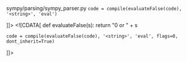 <change>
<file change-number-for-this-file="1">sympy/parsing/sympy_parser.py</file>
<original line-count="7" no-ellipsis="true"><![CDATA[
    def evaluateFalse(s):
        return "0or " + s

    code = compile(evaluateFalse(code), '<string>', 'eval')
]]></original>
<modified no-ellipsis="true"><![CDATA[
    def evaluateFalse(s):
        return "0 or " + s

    code = compile(evaluateFalse(code), '<string>', 'eval', flags=0, dont_inherit=True)
]]></modified>
</change>